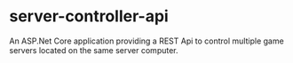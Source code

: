# server-controller-api
An ASP.Net Core application providing a REST Api to control multiple game servers located on the same server computer.
